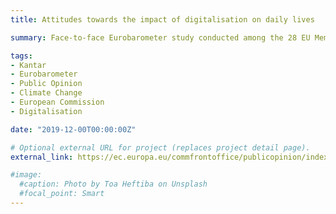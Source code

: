 ```yaml
---
title: Attitudes towards the impact of digitalisation on daily lives

summary: Face-to-face Eurobarometer study conducted among the 28 EU Member States.

tags:
- Kantar
- Eurobarometer
- Public Opinion
- Climate Change
- European Commission
- Digitalisation

date: "2019-12-00T00:00:00Z"

# Optional external URL for project (replaces project detail page).
external_link: https://ec.europa.eu/commfrontoffice/publicopinion/index.cfm/Survey/getSurveyDetail/instruments/SPECIAL/surveyKy/2228

#image:
  #caption: Photo by Toa Heftiba on Unsplash
  #focal_point: Smart
---
```

